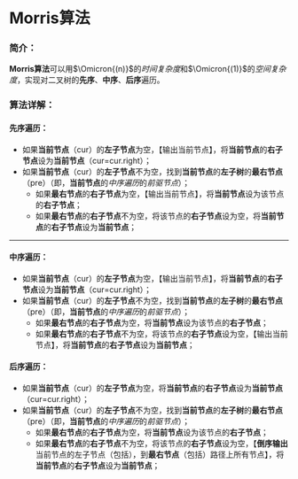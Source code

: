 # Morris算法

### 简介：

**Morris算法**可以用$\Omicron{(n)}$的*时间复杂度*和$\Omicron{(1)}$的*空间复杂度*，实现对二叉树的**先序**、**中序**、**后序**遍历。



### 算法详解：

#### 先序遍历：

* 如果**当前节点**（cur）的**左子节点**为空，【输出当前节点】，将**当前节点**的**右子节点**设为**当前节点**（cur=cur.right）；
* 如果**当前节点**（cur）的**左子节点**不为空，找到**当前节点**的**左子树**的**最右节点**（pre）（即，**当前节点**的*中序遍历*的*前驱节点*）；
  * 如果**最右节点**的**右子节点**为空，【输出当前节点】，将**当前节点**设为该节点的**右子节点**；
  * 如果**最右节点**的**右子节点**不为空，将该节点的**右子节点**设为空，将**当前节点**的**右子节点**设为**当前节点**；



****

#### 中序遍历：

* 如果**当前节点**（cur）的**左子节点**为空，【输出当前节点】，将**当前节点**的**右子节点**设为**当前节点**（cur=cur.right）；
* 如果**当前节点**（cur）的**左子节点**不为空，找到**当前节点**的**左子树**的**最右节点**（pre）（即，**当前节点**的*中序遍历*的*前驱节点*）；
  * 如果**最右节点**的**右子节点**为空，将**当前节点**设为该节点的**右子节点**；
  * 如果**最右节点**的**右子节点**不为空，将该节点的**右子节点**设为空，【输出当前节点】，将**当前节点**的**右子节点**设为**当前节点**；

#### 后序遍历：

* 如果**当前节点**（cur）的**左子节点**为空，将**当前节点**的**右子节点**设为**当前节点**（cur=cur.right）；
* 如果**当前节点**（cur）的**左子节点**不为空，找到**当前节点**的**左子树**的**最右节点**（pre）（即，**当前节点**的*中序遍历*的*前驱节点*）；
  * 如果**最右节点**的**右子节点**为空，将**当前节点**设为该节点的**右子节点**；
  * 如果**最右节点**的**右子节点**不为空，将该节点的**右子节点**设为空，【**倒序输出**当前节点的左子节点（包括），到**最右节点**（包括）路径上所有节点】，将**当前节点**的**右子节点**设为**当前节点**；